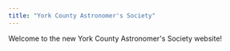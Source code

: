 ```yaml
---
title: "York County Astronomer's Society"
---
```


Welcome to the new York County Astronomer's Society website!